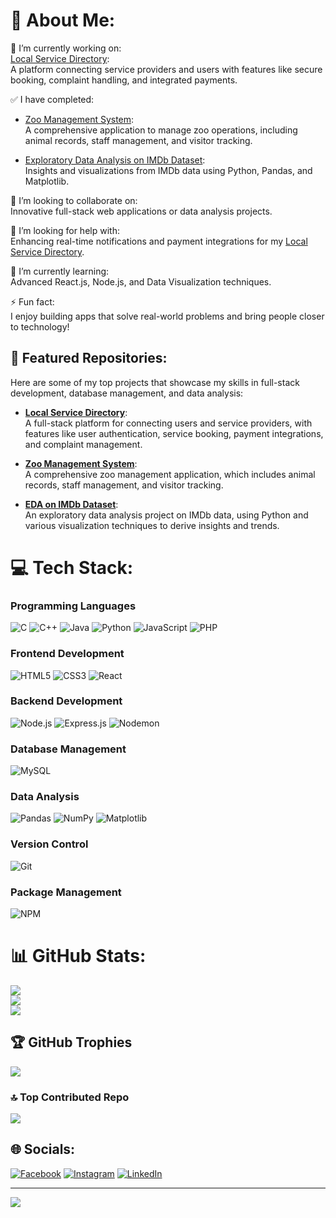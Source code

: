 # 💫 About Me:

🔭 I’m currently working on:  
[Local Service Directory](#):  
A platform connecting service providers and users with features like secure booking, complaint handling, and integrated payments.  

✅ I have completed:  
- [Zoo Management System](https://github.com/Karan-8418-Dev/Zoo-Management-System):  
  A comprehensive application to manage zoo operations, including animal records, staff management, and visitor tracking.  

- [Exploratory Data Analysis on IMDb Dataset](https://github.com/Karan-8418-Dev/EDA-IMDb-Dataset):  
  Insights and visualizations from IMDb data using Python, Pandas, and Matplotlib.  

👯 I’m looking to collaborate on:  
Innovative full-stack web applications or data analysis projects.  

🤝 I’m looking for help with:  
Enhancing real-time notifications and payment integrations for my [Local Service Directory](#).  

🌱 I’m currently learning:  
Advanced React.js, Node.js, and Data Visualization techniques.  

⚡ Fun fact:  
I enjoy building apps that solve real-world problems and bring people closer to technology!

## 📌 Featured Repositories:

Here are some of my top projects that showcase my skills in full-stack development, database management, and data analysis:

- [**Local Service Directory**](https://github.com/Karan-8418-Dev/Local-Service-Directory):  
  A full-stack platform for connecting users and service providers, with features like user authentication, service booking, payment integrations, and complaint management.

- [**Zoo Management System**](https://github.com/Karan-8418-Dev/Zoo-Management-System):  
  A comprehensive zoo management application, which includes animal records, staff management, and visitor tracking.

- [**EDA on IMDb Dataset**](https://github.com/Karan-8418-Dev/EDA-IMDb-Dataset):  
  An exploratory data analysis project on IMDb data, using Python and various visualization techniques to derive insights and trends.


# 💻 Tech Stack:

### **Programming Languages**
![C](https://img.shields.io/badge/C-%2300599C.svg?style=for-the-badge&logo=c&logoColor=white)
![C++](https://img.shields.io/badge/C++-%2300599C.svg?style=for-the-badge&logo=c%2B%2B&logoColor=white)
![Java](https://img.shields.io/badge/Java-%23ED8B00.svg?style=for-the-badge&logo=openjdk&logoColor=white)
![Python](https://img.shields.io/badge/Python-%233776AB.svg?style=for-the-badge&logo=python&logoColor=%23FFD43B)
![JavaScript](https://img.shields.io/badge/JavaScript-%23F7DF1E.svg?style=for-the-badge&logo=javascript&logoColor=%23323330)
![PHP](https://img.shields.io/badge/PHP-%23777BB4.svg?style=for-the-badge&logo=php&logoColor=white)

### **Frontend Development**
![HTML5](https://img.shields.io/badge/HTML5-%23E34F26.svg?style=for-the-badge&logo=html5&logoColor=white)
![CSS3](https://img.shields.io/badge/CSS3-%231572B6.svg?style=for-the-badge&logo=css3&logoColor=white)
![React](https://img.shields.io/badge/React-%2320232A.svg?style=for-the-badge&logo=react&logoColor=%2361DAFB)

### **Backend Development**
![Node.js](https://img.shields.io/badge/Node.js-%236DA55F.svg?style=for-the-badge&logo=node.js&logoColor=white)
![Express.js](https://img.shields.io/badge/Express.js-%23404D59.svg?style=for-the-badge&logo=express&logoColor=%2361DAFB)
![Nodemon](https://img.shields.io/badge/Nodemon-%23323330.svg?style=for-the-badge&logo=nodemon&logoColor=%BBDEAD)

### **Database Management**
![MySQL](https://img.shields.io/badge/MySQL-%234479A1.svg?style=for-the-badge&logo=mysql&logoColor=white)

### **Data Analysis**
![Pandas](https://img.shields.io/badge/Pandas-%23150458.svg?style=for-the-badge&logo=pandas&logoColor=white)
![NumPy](https://img.shields.io/badge/NumPy-%23013243.svg?style=for-the-badge&logo=numpy&logoColor=white)
![Matplotlib](https://img.shields.io/badge/Matplotlib-%23ffffff.svg?style=for-the-badge&logo=Matplotlib&logoColor=black)

### **Version Control**
![Git](https://img.shields.io/badge/Git-%23F05033.svg?style=for-the-badge&logo=git&logoColor=white)

### **Package Management**
![NPM](https://img.shields.io/badge/NPM-%23CB3837.svg?style=for-the-badge&logo=npm&logoColor=white)

# 📊 GitHub Stats:
![](https://github-readme-stats.vercel.app/api?username=Karan-8418-Dev&theme=dark&hide_border=false&include_all_commits=false&count_private=false)<br/>
![](https://github-readme-streak-stats.herokuapp.com/?user=Karan-8418-Dev&theme=dark&hide_border=false)<br/>
![](https://github-readme-stats.vercel.app/api/top-langs/?username=Karan-8418-Dev&theme=dark&hide_border=false&include_all_commits=false&count_private=false&layout=compact)

## 🏆 GitHub Trophies
![](https://github-profile-trophy.vercel.app/?username=Karan-8418-Dev&theme=radical&no-frame=false&no-bg=true&margin-w=4)

### 🔝 Top Contributed Repo
![](https://github-contributor-stats.vercel.app/api?username=Karan-8418-Dev&limit=5&theme=dark&combine_all_yearly_contributions=true)

## 🌐 Socials:
[![Facebook](https://img.shields.io/badge/Facebook-%231877F2.svg?logo=Facebook&logoColor=white)](https://facebook.com/karan.bainade.77) [![Instagram](https://img.shields.io/badge/Instagram-%23E4405F.svg?logo=Instagram&logoColor=white)](https://instagram.com/vectorking007) [![LinkedIn](https://img.shields.io/badge/LinkedIn-%230077B5.svg?logo=linkedin&logoColor=white)](https://linkedin.com/in/karan-bainade) 




---
[![](https://visitcount.itsvg.in/api?id=Karan-8418-Dev&icon=0&color=0)](https://visitcount.itsvg.in)


